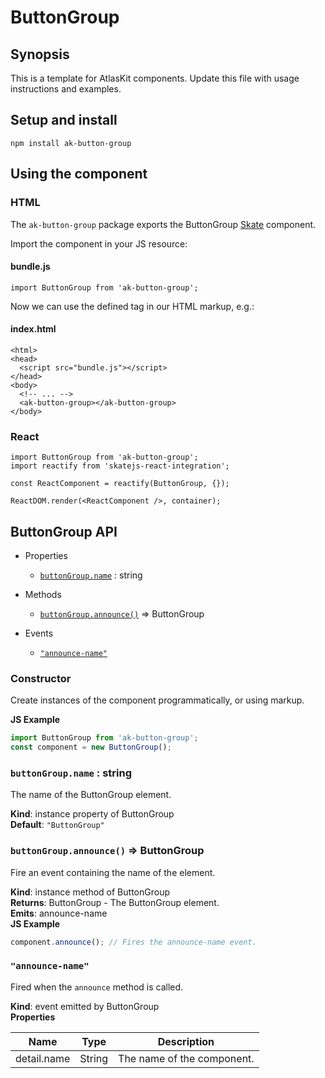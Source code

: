 # ButtonGroup

## Synopsis

This is a template for AtlasKit components. Update this file with usage instructions and examples.

## Setup and install

```
npm install ak-button-group
```

## Using the component

### HTML

The `ak-button-group` package exports the ButtonGroup [Skate](https://github.com/skatejs/skatejs) component.

Import the component in your JS resource:
 
#### bundle.js

```
import ButtonGroup from 'ak-button-group';
```

Now we can use the defined tag in our HTML markup, e.g.:

#### index.html

```
<html>
<head>
  <script src="bundle.js"></script>
</head>
<body>
  <!-- ... -->
  <ak-button-group></ak-button-group>
</body>
```

### React

```
import ButtonGroup from 'ak-button-group';
import reactify from 'skatejs-react-integration';

const ReactComponent = reactify(ButtonGroup, {});

ReactDOM.render(<ReactComponent />, container);
```
## ButtonGroup API
* Properties

    *  [`buttonGroup.name`](#ButtonGroup+name) : string

* Methods

    *  [`buttonGroup.announce()`](#ButtonGroup+announce) ⇒ ButtonGroup

* Events

    *  [`"announce-name"`](#ButtonGroup+event_announce-name)

### Constructor
Create instances of the component programmatically, or using markup.

**JS Example**
```js
import ButtonGroup from 'ak-button-group';
const component = new ButtonGroup();
```
### `buttonGroup.name` : string
The name of the ButtonGroup element.

**Kind**: instance property of ButtonGroup  
**Default**: `"ButtonGroup"`  
### `buttonGroup.announce()` ⇒ ButtonGroup
Fire an event containing the name of the element.

**Kind**: instance method of ButtonGroup  
**Returns**: ButtonGroup - The ButtonGroup element.  
**Emits**: announce-name  
**JS Example**
```js
component.announce(); // Fires the announce-name event.
```
### `"announce-name"`
Fired when the `announce` method is called.

**Kind**: event emitted by ButtonGroup  
**Properties**

| Name | Type | Description |
| --- | --- | --- |
| detail.name | String | The name of the component. |
